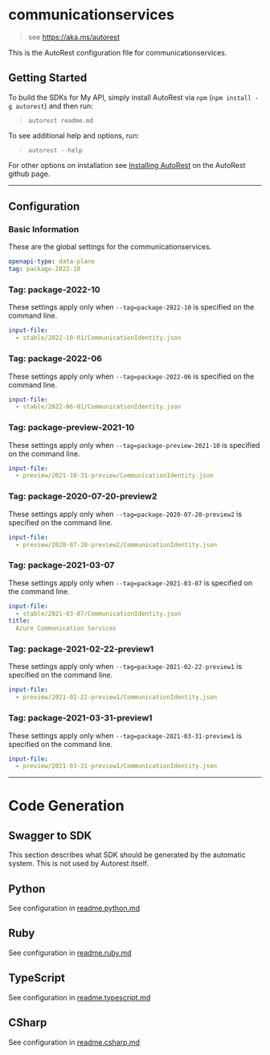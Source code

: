 # communicationservices

> see https://aka.ms/autorest

This is the AutoRest configuration file for communicationservices.

## Getting Started

To build the SDKs for My API, simply install AutoRest via `npm` (`npm install -g autorest`) and then run:

> `autorest readme.md`

To see additional help and options, run:

> `autorest --help`

For other options on installation see [Installing AutoRest](https://aka.ms/autorest/install) on the AutoRest github page.

---

## Configuration

### Basic Information

These are the global settings for the communicationservices.

``` yaml
openapi-type: data-plane
tag: package-2022-10
```

### Tag: package-2022-10

These settings apply only when `--tag=package-2022-10` is specified on the command line.

```yaml $(tag) == 'package-2022-10'
input-file:
  - stable/2022-10-01/CommunicationIdentity.json
```

### Tag: package-2022-06

These settings apply only when `--tag=package-2022-06` is specified on the command line.

```yaml $(tag) == 'package-2022-06'
input-file:
  - stable/2022-06-01/CommunicationIdentity.json
```
### Tag: package-preview-2021-10

These settings apply only when `--tag=package-preview-2021-10` is specified on the command line.

``` yaml $(tag) == 'package-preview-2021-10'
input-file:
  - preview/2021-10-31-preview/CommunicationIdentity.json
```

### Tag: package-2020-07-20-preview2

These settings apply only when `--tag=package-2020-07-20-preview2` is specified on the command line.

``` yaml $(tag) == 'package-2020-07-20-preview2'
input-file:
  - preview/2020-07-20-preview2/CommunicationIdentity.json
```

### Tag: package-2021-03-07

These settings apply only when `--tag=package-2021-03-07` is specified on the command line.

``` yaml $(tag) == 'package-2021-03-07'
input-file:
  - stable/2021-03-07/CommunicationIdentity.json
title:
  Azure Communication Services
```

### Tag: package-2021-02-22-preview1

These settings apply only when `--tag=package-2021-02-22-preview1` is specified on the command line.

``` yaml $(tag) == 'package-2021-02-22-preview1'
input-file:
  - preview/2021-02-22-preview1/CommunicationIdentity.json
```

### Tag: package-2021-03-31-preview1

These settings apply only when `--tag=package-2021-03-31-preview1` is specified on the command line.

``` yaml $(tag) == 'package-2021-03-31-preview1'
input-file:
  - preview/2021-03-31-preview1/CommunicationIdentity.json
```

---

# Code Generation

## Swagger to SDK

This section describes what SDK should be generated by the automatic system.
This is not used by Autorest itself.

## Python

See configuration in [readme.python.md](./readme.python.md)

## Ruby

See configuration in [readme.ruby.md](./readme.ruby.md)

## TypeScript

See configuration in [readme.typescript.md](./readme.typescript.md)

## CSharp

See configuration in [readme.csharp.md](./readme.csharp.md)
